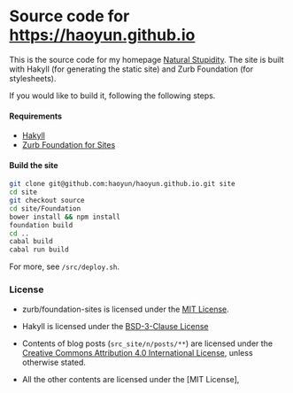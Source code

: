 Source code for <https://haoyun.github.io>
==========================================

This is the source code for my homepage
[Natural Stupidity](https://haoyun.github.io).
The site is built with Hakyll (for generating the static site) and
Zurb Foundation (for stylesheets).

If you would like to build it, following the following steps.

#### Requirements

* [Hakyll][]
* [Zurb Foundation for Sites][Foundation]


#### Build the site

```bash
git clone git@github.com:haoyun/haoyun.github.io.git site
cd site
git checkout source
cd site/Foundation
bower install && npm install
foundation build
cd ..
cabal build
cabal run build
```

For more, see `/src/deploy.sh`.


### License

* zurb/foundation-sites is licensed under the [MIT License][MIT].
* Hakyll is licensed under the [BSD-3-Clause License][BSD-3]

* Contents of blog posts (`src_site/n/posts/**`) are licensed under the
  [Creative Commons Attribution 4.0 International License][CC-BY],
  unless otherwise stated.
* All the other contents are licensed under the [MIT License],


[CC-BY]: //creativecommons.org/licenses/by/4.0/
[BSD-3]: //hackage.haskell.org/package/hakyll-4.12.1.0/src/LICENSE
[MIT]: //github.com/zurb/foundation-sites/blob/develop/LICENSE

[Hakyll]: //jaspervdj.be/hakyll/tutorials/01-installation.html
[Foundation]: //foundation.zurb.com/sites/docs/installation.html#install-with-foundation-cli